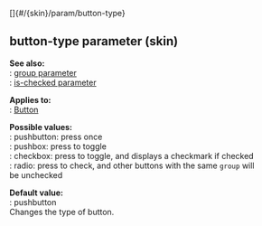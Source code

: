 []{#/{skin}/param/button-type}    
## button-type parameter (skin)    
**See also:**    
:   [group parameter](ref/%7Bskin%7D/param/group)    
:   [is-checked parameter](ref/%7Bskin%7D/param/is-checked)    
<!-- -->    
**Applies to:**    
:   [Button](ref/%7Bskin%7D/control/button)    
<!-- -->    
**Possible values:**    
:   pushbutton: press once    
:   pushbox: press to toggle    
:   checkbox: press to toggle, and displays a checkmark if checked    
:   radio: press to check, and other buttons with the same `group` will    
    be unchecked    
<!-- -->    
**Default value:**    
:   pushbutton    
Changes the type of button.  